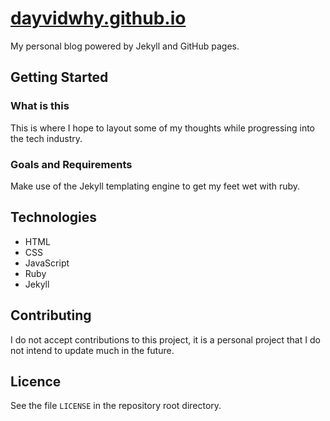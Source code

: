 # [dayvidwhy.github.io](http://blog.davidyoung.tech)
My personal blog powered by Jekyll and GitHub pages.

## Getting Started

### What is this
This is where I hope to layout some of my thoughts while progressing into the tech industry.

### Goals and Requirements
Make use of the Jekyll templating engine to get my feet wet with ruby.

## Technologies
* HTML
* CSS
* JavaScript
* Ruby
* Jekyll

## Contributing
I do not accept contributions to this project, it is a personal project that I do not intend to update much in the future.

## Licence
See the file `LICENSE` in the repository root directory.
